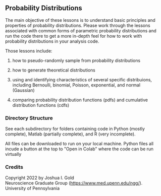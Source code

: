 ## Probability Distributions

The main objective of these lessons is to understand basic principles and properties of probability distributions. Please work through the lessons associated with common forms of parametric probability distributions and run the code there to get a more in-depth feel for how to work with probability distributions in your analysis code.

Those lessons include:

1) how to pseudo-randomly sample from probability distributions

2) how to generate theoretical distributions

3) using and identifying characteristics of several specific distribuions, including Bernoulli, binomial, Poisson, exponential, and normal (Gaussian)

4) comparing probability distribution functions (pdfs) and cumulative distribution functions (cdfs)

### Directory Structure

See each subdirectory for folders containing code in Python (mostly complete), Matlab (partially complete), and R (very incomplete).

All files can be downloaded to run on your local machine.
Python files all incude a button at the top to "Open in Colab" where the code can be run virtually

### Credits

Copyright 2022 by Joshua I. Gold  
Neuroscience Graduate Group (https://www.med.upenn.edu/ngg/). 
University of Pennsylvania
